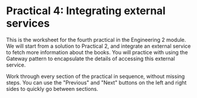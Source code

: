 # Practical 4: Integrating external services

This is the worksheet for the fourth practical in the Engineering 2 module.
We will start from a solution to Practical 2, and integrate an external service to fetch more information about the books.
You will practice with using the Gateway pattern to encapsulate the details of accessing this external service.

Work through every section of the practical in sequence, without missing steps. You can use the "Previous" and "Next" buttons on the left and right sides to quickly go between sections.